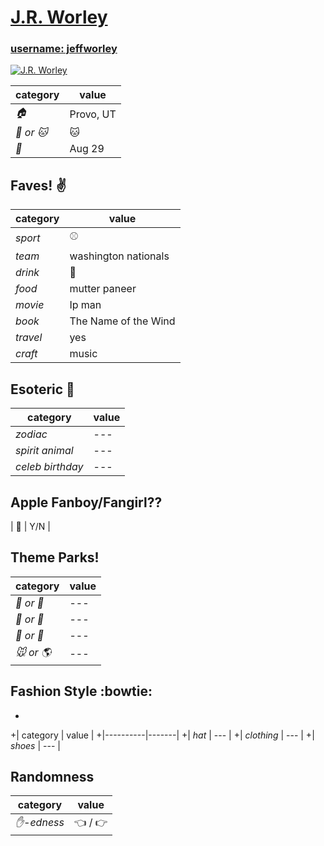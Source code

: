 # [J.R. Worley](https://github.com/jeffworley)

### [username: jeffworley](https://github.com/jeffworley)

[![J.R. Worley](https://avatars.githubusercontent.com/jeffworley)](https://github.com/jeffworley)

| category | value |
|-----------|-------|
| _:house:_ | Provo, UT |
| _:dog: or :cat:_ | :cat: |
| _:birthday:_ | Aug 29 |

## Faves! :v:

| category | value |
|----------|--------|
| _sport_  | :baseball: |
| _team_   | washington nationals |
| _drink_  | :beer: |
| _food_   | mutter paneer |
| _movie_  | Ip man |
| _book_  | The Name of the Wind |
| _travel_ | yes |
| _craft_  | music |

## Esoteric :crystal_ball:

| category | value |
|----------|-------|
| _zodiac_ | --- |
| _spirit animal_ | --- |
| _celeb birthday_ | --- |

## Apple Fanboy/Fangirl??
| :iphone: | Y/N |

## Theme Parks!
| category | value |
|----------|--------|
| _:ferris_wheel: or :roller_coaster:_ | --- |
| _:monorail: or :bus:_ | --- |
| _:poultry_leg: or :hamburger:_ | --- |
| _:mouse: or :earth_americas:_| --- |

## Fashion Style :bowtie:
+
+| category | value |
+|----------|-------|
+| _hat_ | --- |
+| _clothing_ | --- |
+| _shoes_ | --- |

## Randomness

| category        | value                        |
|-----------------|------------------------------|
| _:hand:-edness_ | :point_left: / :point_right: |
